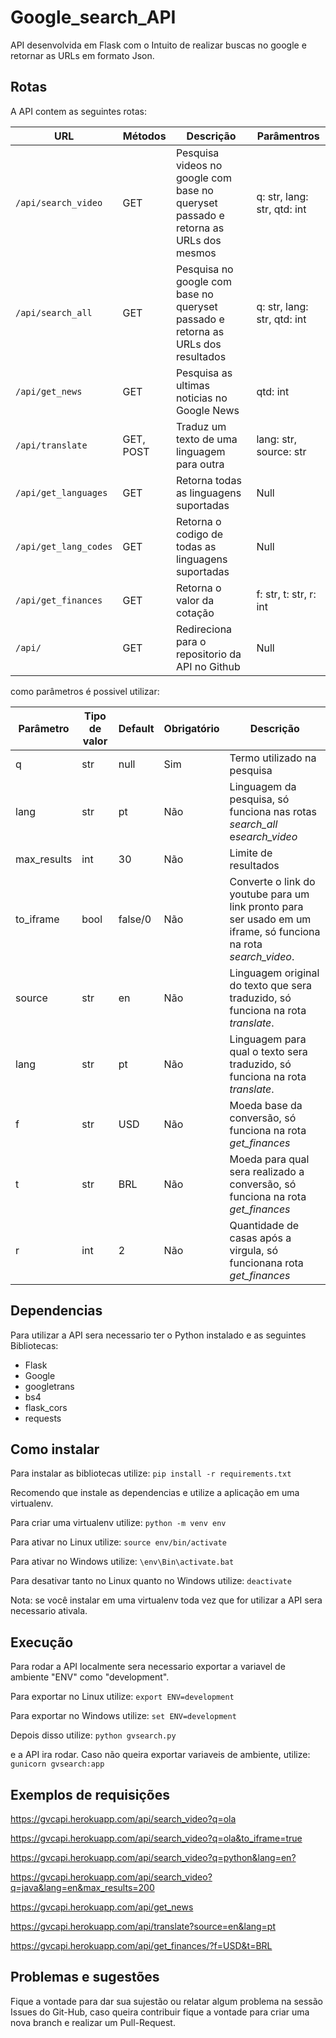 # Google_search_API

API desenvolvida em Flask com o Intuito de realizar buscas no google e retornar as URLs em formato Json.

## Rotas

A API contem as seguintes rotas:

| URL | Métodos | Descrição | Parâmentros |
| -------- | ------------- | --------- | -------------|
| `/api/search_video` | GET | Pesquisa videos no google com base no queryset passado e retorna as URLs dos mesmos | q: str, lang: str, qtd: int |
| `/api/search_all` | GET | Pesquisa no google com base no queryset passado e retorna as URLs dos resultados | q: str, lang: str, qtd: int  |
| `/api/get_news` | GET | Pesquisa as ultimas noticias no Google News | qtd: int |
| `/api/translate` | GET, POST | Traduz um texto de uma linguagem para outra | lang: str, source: str |
| `/api/get_languages` | GET | Retorna todas as linguagens suportadas | Null |
| `/api/get_lang_codes` | GET | Retorna o codigo de todas as linguagens suportadas | Null |
| `/api/get_finances` | GET | Retorna o valor da cotação | f: str, t: str, r: int |
| `/api/` | GET | Redireciona para o repositorio da API no Github | Null |

como parâmetros é possivel utilizar:

| Parâmetro | Tipo de valor | Default | Obrigatório | Descrição |
| -------- | ------------- | ---------- | --------- | --------- |
| q | str | null | Sim | Termo utilizado na pesquisa |
| lang | str | pt | Não | Linguagem da pesquisa, só funciona nas rotas *search_all* e*search_video* |
| max_results | int  | 30 | Não | Limite de resultados |
| to_iframe | bool | false/0 | Não | Converte o link do youtube para um link pronto para ser usado em um iframe, só funciona na rota *search_video*. |
| source | str | en | Não | Linguagem original do texto que sera traduzido, só funciona na rota *translate*. |
| lang | str | pt | Não | Linguagem para qual o texto sera traduzido, só funciona na rota *translate*. |
| f | str | USD | Não | Moeda base da conversão, só funciona na rota *get_finances* |
| t | str | BRL | Não | Moeda para qual sera realizado a conversão, só funciona na rota *get_finances* |
| r | int | 2 | Não | Quantidade de casas após a virgula, só funcionana rota *get_finances* |


## Dependencias

Para utilizar a API sera necessario ter o Python instalado e as seguintes Bibliotecas:

- Flask
- Google
- googletrans
- bs4
- flask_cors
- requests

## Como instalar

Para instalar as bibliotecas utilize:
``` pip install -r requirements.txt ```

Recomendo que instale as dependencias e utilize a aplicação em uma virtualenv.

Para criar uma virtualenv utilize:
``` python -m venv env ```

Para ativar no Linux utilize:
``` source env/bin/activate ```

Para ativar no Windows utilize:
``` \env\Bin\activate.bat ```

Para desativar tanto no Linux quanto no Windows utilize:
``` deactivate ```

Nota: se você instalar em uma virtualenv toda vez que for utilizar a API sera necessario ativala.

## Execução

Para rodar a API localmente sera necessario exportar a variavel de ambiente "ENV" como "development".

Para exportar no Linux utilize:
``` export ENV=development ```

Para exportar no Windows utilize:
``` set ENV=development ```

Depois disso utilize:
``` python gvsearch.py ```

e a API ira rodar. Caso não queira exportar variaveis de ambiente, utilize:
``` gunicorn gvsearch:app ```

## Exemplos de requisições

<https://gvcapi.herokuapp.com/api/search_video?q=ola>

<https://gvcapi.herokuapp.com/api/search_video?q=ola&to_iframe=true>

<https://gvcapi.herokuapp.com/api/search_video?q=python&lang=en?>

<https://gvcapi.herokuapp.com/api/search_video?q=java&lang=en&max_results=200>

<https://gvcapi.herokuapp.com/api/get_news>

<https://gvcapi.herokuapp.com/api/translate?source=en&lang=pt>

<https://gvcapi.herokuapp.com/api/get_finances/?f=USD&t=BRL>

## Problemas e sugestões

Fique a vontade para dar sua sujestão ou relatar algum problema na sessão Issues do Git-Hub, caso queira contribuir fique a vontade para criar uma nova branch e realizar um Pull-Request.
